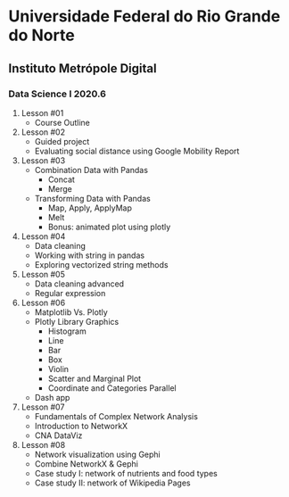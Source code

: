 # Universidade Federal do Rio Grande do Norte
## Instituto Metrópole Digital
### Data Science I 2020.6

1. Lesson #01
	- Course Outline
2. Lesson #02
	- Guided project
	- Evaluating social distance using Google Mobility Report
3. Lesson #03
	- Combination Data with Pandas
		- Concat
		- Merge
	- Transforming Data with Pandas
		- Map, Apply, ApplyMap
		- Melt
		- Bonus: animated plot using plotly
4. Lesson #04
	- Data cleaning
	- Working with string in pandas
	- Exploring vectorized string methods
5. Lesson #05
	- Data cleaning advanced
	- Regular expression
6. Lesson #06
	- Matplotlib Vs. Plotly
	- Plotly Library Graphics
		- Histogram
		- Line
		- Bar
		- Box
		- Violin
		- Scatter and Marginal Plot
		- Coordinate and Categories Parallel
	- Dash app
7. Lesson #07 
	- Fundamentals of Complex Network Analysis
	- Introduction to NetworkX
	- CNA DataViz
8. Lesson #08 
	- Network visualization using Gephi
	- Combine NetworkX & Gephi
	- Case study I: network of nutrients and food types
	- Case study II: network of Wikipedia Pages
